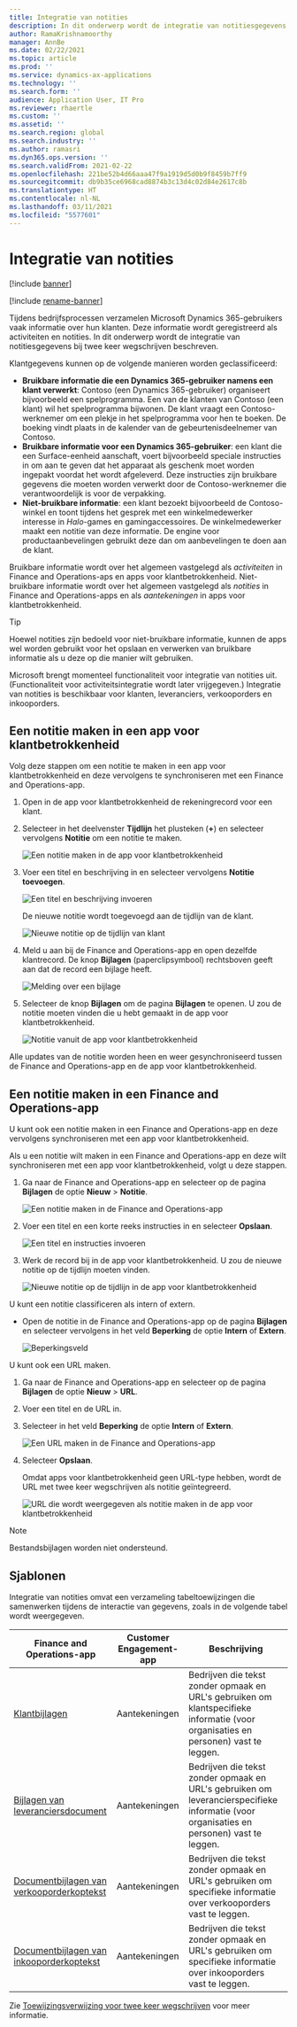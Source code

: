 ```yaml
---
title: Integratie van notities
description: In dit onderwerp wordt de integratie van notitiesgegevens bij twee keer wegschrijven beschreven.
author: RamaKrishnamoorthy
manager: AnnBe
ms.date: 02/22/2021
ms.topic: article
ms.prod: ''
ms.service: dynamics-ax-applications
ms.technology: ''
ms.search.form: ''
audience: Application User, IT Pro
ms.reviewer: rhaertle
ms.custom: ''
ms.assetid: ''
ms.search.region: global
ms.search.industry: ''
ms.author: ramasri
ms.dyn365.ops.version: ''
ms.search.validFrom: 2021-02-22
ms.openlocfilehash: 221be52b4d66aaa47f9a1919d5d0b9f8459b7ff9
ms.sourcegitcommit: db9b35ce6968cad8874b3c13d4c02d84e2617c8b
ms.translationtype: HT
ms.contentlocale: nl-NL
ms.lasthandoff: 03/11/2021
ms.locfileid: "5577601"
---
```

# <a name="note-integration"></a>Integratie van notities

[!include [banner](../../includes/banner.md)]

[!include [rename-banner](~/includes/cc-data-platform-banner.md)]

Tijdens bedrijfsprocessen verzamelen Microsoft Dynamics 365-gebruikers vaak informatie over hun klanten. Deze informatie wordt geregistreerd als activiteiten en notities. In dit onderwerp wordt de integratie van notitiesgegevens bij twee keer wegschrijven beschreven.

Klantgegevens kunnen op de volgende manieren worden geclassificeerd:

+ **Bruikbare informatie die een Dynamics 365-gebruiker namens een klant verwerkt**: Contoso (een Dynamics 365-gebruiker) organiseert bijvoorbeeld een spelprogramma. Een van de klanten van Contoso (een klant) wil het spelprogramma bijwonen. De klant vraagt een Contoso-werknemer om een plekje in het spelprogramma voor hen te boeken. De boeking vindt plaats in de kalender van de gebeurtenisdeelnemer van Contoso.
+ **Bruikbare informatie voor een Dynamics 365-gebruiker**: een klant die een Surface-eenheid aanschaft, voert bijvoorbeeld speciale instructies in om aan te geven dat het apparaat als geschenk moet worden ingepakt voordat het wordt afgeleverd. Deze instructies zijn bruikbare gegevens die moeten worden verwerkt door de Contoso-werknemer die verantwoordelijk is voor de verpakking.
+ **Niet-bruikbare informatie**: een klant bezoekt bijvoorbeeld de Contoso-winkel en toont tijdens het gesprek met een winkelmedewerker interesse in *Halo*-games en gamingaccessoires. De winkelmedewerker maakt een notitie van deze informatie. De engine voor productaanbevelingen gebruikt deze dan om aanbevelingen te doen aan de klant.

Bruikbare informatie wordt over het algemeen vastgelegd als *activiteiten* in Finance and Operations-aps en apps voor klantbetrokkenheid. Niet-bruikbare informatie wordt over het algemeen vastgelegd als *notities* in Finance and Operations-apps en als *aantekeningen* in apps voor klantbetrokkenheid.

> [!TIP]
> Hoewel notities zijn bedoeld voor niet-bruikbare informatie, kunnen de apps wel worden gebruikt voor het opslaan en verwerken van bruikbare informatie als u deze op die manier wilt gebruiken.

Microsoft brengt momenteel functionaliteit voor integratie van notities uit. (Functionaliteit voor activiteitsintegratie wordt later vrijgegeven.) Integratie van notities is beschikbaar voor klanten, leveranciers, verkooporders en inkooporders.

## <a name="create-a-note-in-a-customer-engagement-app"></a>Een notitie maken in een app voor klantbetrokkenheid

Volg deze stappen om een notitie te maken in een app voor klantbetrokkenheid en deze vervolgens te synchroniseren met een Finance and Operations-app.

1. Open in de app voor klantbetrokkenheid de rekeningrecord voor een klant.
2. Selecteer in het deelvenster **Tijdlijn** het plusteken (**+**) en selecteer vervolgens **Notitie** om een notitie te maken.

    ![Een notitie maken in de app voor klantbetrokkenheid](media/notes-ce-1.png)

3. Voer een titel en beschrijving in en selecteer vervolgens **Notitie toevoegen**.

    ![Een titel en beschrijving invoeren](media/notes-ce-2.png)

    De nieuwe notitie wordt toegevoegd aan de tijdlijn van de klant.

    ![Nieuwe notitie op de tijdlijn van klant](media/notes-ce-3.png)

4. Meld u aan bij de Finance and Operations-app en open dezelfde klantrecord. De knop **Bijlagen** (paperclipsymbool) rechtsboven geeft aan dat de record een bijlage heeft.

    ![Melding over een bijlage](media/notes-ce-4.png)

5. Selecteer de knop **Bijlagen** om de pagina **Bijlagen** te openen. U zou de notitie moeten vinden die u hebt gemaakt in de app voor klantbetrokkenheid.

    ![Notitie vanuit de app voor klantbetrokkenheid](media/notes-ce-5.png)

Alle updates van de notitie worden heen en weer gesynchroniseerd tussen de Finance and Operations-app en de app voor klantbetrokkenheid.

## <a name="create-a-note-in-a-finance-and-operations-app"></a>Een notitie maken in een Finance and Operations-app

U kunt ook een notitie maken in een Finance and Operations-app en deze vervolgens synchroniseren met een app voor klantbetrokkenheid.

Als u een notitie wilt maken in een Finance and Operations-app en deze wilt synchroniseren met een app voor klantbetrokkenheid, volgt u deze stappen.

1. Ga naar de Finance and Operations-app en selecteer op de pagina **Bijlagen** de optie **Nieuw** \> **Notitie**.

    ![Een notitie maken in de Finance and Operations-app](media/notes-fo-1.png)

2. Voer een titel en een korte reeks instructies in en selecteer **Opslaan**.

    ![Een titel en instructies invoeren](media/notes-fo-2.png)

3. Werk de record bij in de app voor klantbetrokkenheid. U zou de nieuwe notitie op de tijdlijn moeten vinden.

    ![Nieuwe notitie op de tijdlijn in de app voor klantbetrokkenheid](media/notes-fo-3.png)

U kunt een notitie classificeren als intern of extern.

- Open de notitie in de Finance and Operations-app op de pagina **Bijlagen** en selecteer vervolgens in het veld **Beperking** de optie **Intern** of **Extern**.

    ![Beperkingsveld](media/notes-fo-4.png)

U kunt ook een URL maken.

1. Ga naar de Finance and Operations-app en selecteer op de pagina **Bijlagen** de optie **Nieuw** \> **URL**.
2. Voer een titel en de URL in.
3. Selecteer in het veld **Beperking** de optie **Intern** of **Extern**.

    ![Een URL maken in de Finance and Operations-app](media/notes-fo-5.png)

4. Selecteer **Opslaan**.

    Omdat apps voor klantbetrokkenheid geen URL-type hebben, wordt de URL met twee keer wegschrijven als notitie geïntegreerd.

    ![URL die wordt weergegeven als notitie maken in de app voor klantbetrokkenheid](media/notes-ce-6.png)

> [!NOTE]
> Bestandsbijlagen worden niet ondersteund.

## <a name="templates"></a>Sjablonen

Integratie van notities omvat een verzameling tabeltoewijzingen die samenwerken tijdens de interactie van gegevens, zoals in de volgende tabel wordt weergegeven.

| Finance and Operations-app | Customer Engagement-app | Beschrijving |
|----------------------------|-------------------------|-------------|
| [Klantbijlagen](mapping-reference.md#230) | Aantekeningen | Bedrijven die tekst zonder opmaak en URL's gebruiken om klantspecifieke informatie (voor organisaties en personen) vast te leggen. |
| [Bijlagen van leveranciersdocument](mapping-reference.md#231) | Aantekeningen | Bedrijven die tekst zonder opmaak en URL's gebruiken om leverancierspecifieke informatie (voor organisaties en personen) vast te leggen. |
| [Documentbijlagen van verkooporderkoptekst](mapping-reference.md#229) | Aantekeningen | Bedrijven die tekst zonder opmaak en URL's gebruiken om specifieke informatie over verkooporders vast te leggen. |
| [Documentbijlagen van inkooporderkoptekst](mapping-reference.md#232) | Aantekeningen | Bedrijven die tekst zonder opmaak en URL's gebruiken om specifieke informatie over inkooporders vast te leggen. |

Zie [Toewijzingsverwijzing voor twee keer wegschrijven](mapping-reference.md) voor meer informatie.
